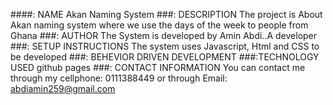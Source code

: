 ####: NAME
Akan Naming System
###: DESCRIPTION
The project is About Akan naming system where we use the days of the week to people from Ghana
###: AUTHOR
The System is developed by Amin Abdi..A developer
###: SETUP INSTRUCTIONS
The system uses Javascript, Html and CSS to be developed
###: BEHEVIOR DRIVEN DEVELOPMENT
###:TECHNOLOGY USED
github pages
###: CONTACT INFORMATION
You can contact me through my cellphone: 0111388449 or through Email: abdiamin259@gmail.com 

